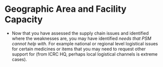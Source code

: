 # Geographic Area and Facility Capacity

* Now that you have assessed the supply chain issues and identified where the weaknesses are, you may have identified _needs that PSM cannot help with_. For example national or regional level logistical issues for certain medicines or items that you may need to request other support for (from ICRC HQ, perhaps local logistical channels is extreme cases).

